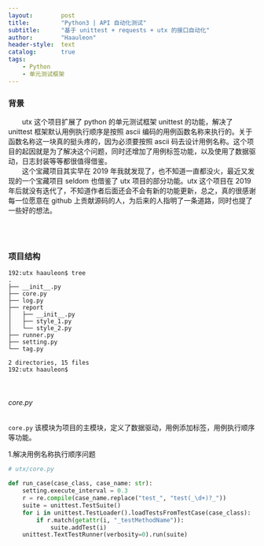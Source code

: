 ```yaml
---
layout:        post
title:         "Python3 | API 自动化测试"
subtitle:      "基于 unittest + requests + utx 的接口自动化"
author:        "Haauleon"
header-style:  text
catalog:       true
tags:
    - Python
    - 单元测试框架
---
```


### 背景
&emsp;&emsp;utx 这个项目扩展了 python 的单元测试框架 unittest 的功能，解决了 unittest 框架默认用例执行顺序是按照 ascii 编码的用例函数名称来执行的。关于函数名称这一块真的挺头疼的，因为必须要按照 ascii 码去设计用例名称。这个项目的起因就是为了解决这个问题，同时还增加了用例标签功能，以及使用了数据驱动，日志封装等等都很值得借鉴。        
&emsp;&emsp;这个宝藏项目其实早在 2019 年我就发现了，也不知道一直都没火，最近又发现的一个宝藏项目 seldom 也借鉴了 utx 项目的部分功能。utx 这个项目在 2019 年后就没有迭代了，不知道作者后面还会不会有新的功能更新，总之，真的很感谢每一位愿意在 github 上贡献源码的人，为后来的人指明了一条道路，同时也提了一些好的想法。         

<br><br>

### 项目结构
```
192:utx haauleon$ tree
.
├── __init__.py
├── core.py
├── log.py
├── report
│   ├── __init__.py
│   ├── style_1.py
│   └── style_2.py
├── runner.py
├── setting.py
└── tag.py

2 directories, 15 files
192:utx haauleon$ 
```
<br>

###### core.py
`core.py` 该模块为项目的主模块，定义了数据驱动，用例添加标签，用例执行顺序等功能。      

1.解决用例名称执行顺序问题      
```python
# utx/core.py

def run_case(case_class, case_name: str):
    setting.execute_interval = 0.3
    r = re.compile(case_name.replace("test_", "test(_\d+)?_"))
    suite = unittest.TestSuite()
    for i in unittest.TestLoader().loadTestsFromTestCase(case_class):
        if r.match(getattr(i, "_testMethodName")):
            suite.addTest(i)
    unittest.TextTestRunner(verbosity=0).run(suite)
```
